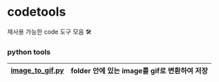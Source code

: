 # codetools
재사용 가능한 code 도구 모음 🛠️

### python tools


|[image_to_gif.py](https://github.com/chan-note/codetools/blob/main/python/image_to_gif.py)| folder 안에 있는 image를 gif로 변환하여 저장|
|---------------|---------------|




    
